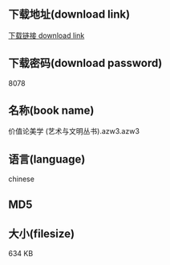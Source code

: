 ## 下载地址(download link)
[下载链接 download link](https://voluble-croquembouche-d321dc.netlify.app/?s=%E4%BB%B7%E5%80%BC%E8%AE%BA%E7%BE%8E%E5%AD%A6+%28%E8%89%BA%E6%9C%AF%E4%B8%8E%E6%96%87%E6%98%8E%E4%B8%9B%E4%B9%A6%29.azw3)

## 下载密码(download password)
8078

## 名称(book name)
价值论美学 (艺术与文明丛书).azw3.azw3

## 语言(language)
chinese

## MD5


## 大小(filesize)
634 KB
